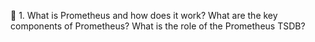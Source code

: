 🧠 1. What is Prometheus and how does it work?
What are the key components of Prometheus?
What is the role of the Prometheus TSDB?

